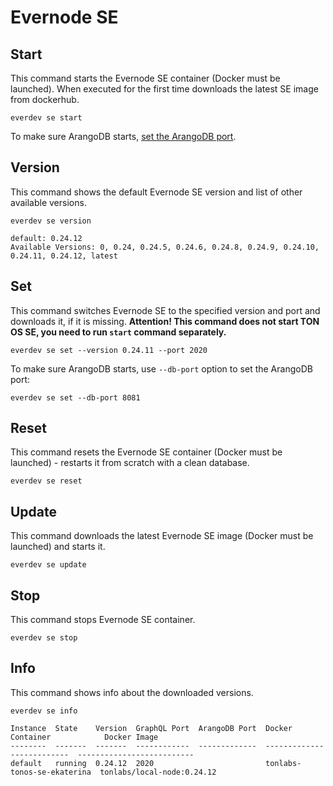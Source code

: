 # Evernode SE

## Start

This command starts the Evernode SE container (Docker must be launched). When executed for the first time downloads the latest SE image from dockerhub.

```shell
everdev se start
```

To make sure ArangoDB starts, [set the ArangoDB port](evernode-platform-startup-edition-se.md#set).

## Version

This command shows the default Evernode SE version and list of other available versions.

```shell
everdev se version

default: 0.24.12
Available Versions: 0, 0.24, 0.24.5, 0.24.6, 0.24.8, 0.24.9, 0.24.10, 0.24.11, 0.24.12, latest
```

## Set

This command switches Evernode SE to the specified version and port and downloads it, if it is missing. **Attention! This command does not start TON OS SE, you need to run `start` command separately.**

```shell
everdev se set --version 0.24.11 --port 2020
```

To make sure ArangoDB starts, use `--db-port` option to set the ArangoDB port:

```shell
everdev se set --db-port 8081
```

## Reset

This command resets the Evernode SE container (Docker must be launched) - restarts it from scratch with a clean database.

```shell
everdev se reset
```

## Update

This command downloads the latest Evernode SE image (Docker must be launched) and starts it.

```shell
everdev se update
```

## Stop

This command stops Evernode SE container.

```shell
everdev se stop
```

## Info

This command shows info about the downloaded versions.

```shell
everdev se info

Instance  State    Version  GraphQL Port  ArangoDB Port  Docker Container            Docker Image
--------  -------  -------  ------------  -------------  --------------------------  --------------------------
default   running  0.24.12  2020                         tonlabs-tonos-se-ekaterina  tonlabs/local-node:0.24.12
```
